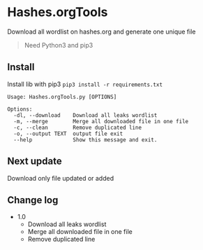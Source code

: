 # Hashes.orgTools
Download all wordlist on hashes.org and generate one unique file
> Need Python3 and pip3
## Install

Install lib with pip3
`pip3 install -r requirements.txt`

````
Usage: Hashes.orgTools.py [OPTIONS]

Options:
  -dl, --download    Download all leaks wordlist
  -m, --merge        Merge all downloaded file in one file
  -c, --clean        Remove duplicated line
  -o, --output TEXT  output file exit
  --help             Show this message and exit.
````

## Next update
Download only file updated or added

## Change log
 * 1.0
   * Download all leaks wordlist
   * Merge all downloaded file in one file
   * Remove duplicated line